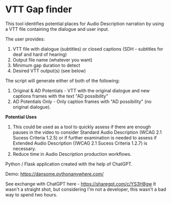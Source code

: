 # VTT Gap finder

This tool identifies potential places for Audio Description narration by using a VTT file containing the dialogue and user input. 

The user provides:

1) VTT file with dialogue (subtitles) or closed captions (SDH - subtitles for deaf and hard of hearing)
2) Output file name (whatever you want)
3) Minimum gap duration to detect
4) Desired VTT output(s) (see below)

The script will generate either of both of the following:

1) Original & AD Potentials - VTT with the original dialogue and new captions frames with the text "AD possibility"
2) AD Potentials Only - Only caption frames with "AD possibility" (no original dialogue). 

<b>Potential Uses </b><br>
1) This could be used as a tool to quickly assess if there are enough pauses in the video to consider Standard Audio Description (WCAG 2.1 Sucess Criteria 1.2.5) or if further examination is needed to assess if Extended Audio Description ((WCAG 2.1 Sucess Criteria 1.2.7) is necessary. 
2) Reduce time in Audio Description production workflows.

Python / Flask application created with the help of ChatGPT.

Demo: https://dansome.pythonanywhere.com/

See exchange with ChatGPT here - https://sharegpt.com/c/YS3H8gw
It wasn't a straight shot, but considering I'm not a developer, this wasn't a bad way to spend two hours. 

